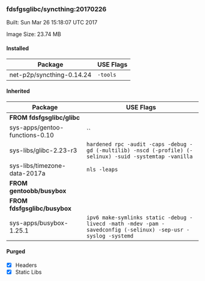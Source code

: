 ### fdsfgsglibc/syncthing:20170226
Built: Sun Mar 26 15:18:07 UTC 2017

Image Size: 23.74 MB
#### Installed
Package | USE Flags
--------|----------
net-p2p/syncthing-0.14.24 | `-tools`
#### Inherited
Package | USE Flags
--------|----------
**FROM fdsfgsglibc/glibc** |
sys-apps/gentoo-functions-0.10 | ``
sys-libs/glibc-2.23-r3 | `hardened rpc -audit -caps -debug -gd (-multilib) -nscd (-profile) (-selinux) -suid -systemtap -vanilla`
sys-libs/timezone-data-2017a | `nls -leaps`
**FROM gentoobb/busybox** |
**FROM fdsfgsglibc/busybox** |
sys-apps/busybox-1.25.1 | `ipv6 make-symlinks static -debug -livecd -math -mdev -pam -savedconfig (-selinux) -sep-usr -syslog -systemd`
#### Purged
- [x] Headers
- [x] Static Libs
